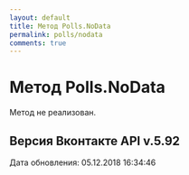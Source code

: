 ```yaml
---
layout: default
title: Метод Polls.NoData
permalink: polls/nodata
comments: true
---
```

# Метод Polls.NoData
Метод не реализован.

## Версия Вконтакте API v.5.92
Дата обновления: 05.12.2018 16:34:46
